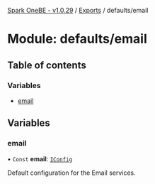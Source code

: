 [Spark OneBE - v1.0.29](../README.md) / [Exports](../modules.md) / defaults/email

# Module: defaults/email

## Table of contents

### Variables

- [email](defaults_email.md#email)

## Variables

### email

• `Const` **email**: [`IConfig`](../interfaces/System_IConfig.IConfig.md)

Default configuration for the Email services.
